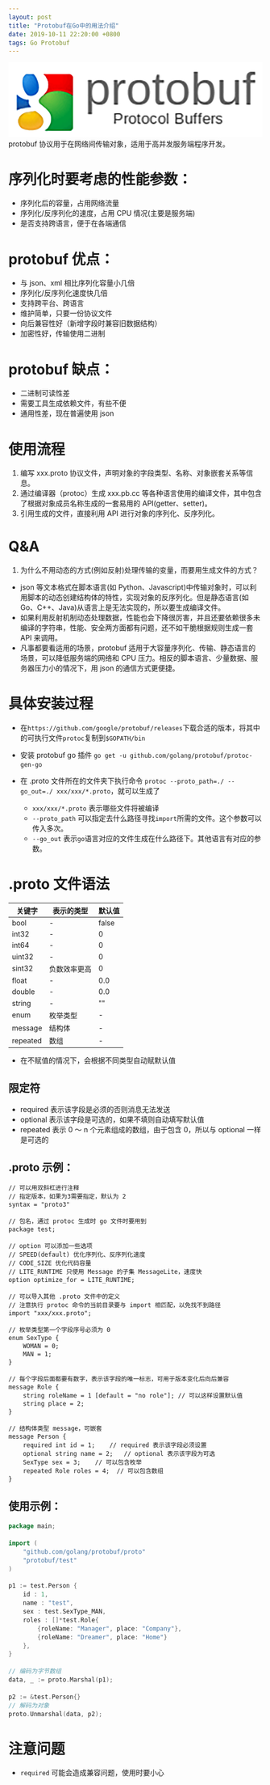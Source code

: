 ```yaml
---
layout: post
title: "Protobuf在Go中的用法介绍"
date: 2019-10-11 22:20:00 +0800
tags: Go Protobuf
---
```


![protobuf](/assets/images/2019-10-11-Go_Protobuf_1.png)
protobuf 协议用于在网络间传输对象，适用于高并发服务端程序开发。

# 序列化时要考虑的性能参数：

- 序列化后的容量，占用网络流量
- 序列化/反序列化的速度，占用 CPU 情况(主要是服务端)
- 是否支持跨语言，便于在各端通信

# protobuf 优点：

- 与 json、xml 相比序列化容量小几倍
- 序列化/反序列化速度快几倍
- 支持跨平台、跨语言
- 维护简单，只要一份协议文件
- 向后兼容性好（新增字段时兼容旧数据结构）
- 加密性好，传输使用二进制

# protobuf 缺点：

- 二进制可读性差
- 需要工具生成依赖文件，有些不便
- 通用性差，现在普遍使用 json

# 使用流程

1. 编写 xxx.proto 协议文件，声明对象的字段类型、名称、对象嵌套关系等信息。
2. 通过编译器（protoc）生成 xxx.pb.cc 等各种语言使用的编译文件，其中包含了根据对象成员名称生成的一套易用的 API(getter、setter)。
3. 引用生成的文件，直接利用 API 进行对象的序列化、反序列化。

# Q&A

1. 为什么不用动态的方式(例如反射)处理传输的变量，而要用生成文件的方式？

- json 等文本格式在脚本语言(如 Python、Javascript)中传输对象时，可以利用脚本的动态创建结构体的特性，实现对象的反序列化。但是静态语言(如 Go、C++、Java)从语言上是无法实现的，所以要生成编译文件。
- 如果利用反射机制动态处理数据，性能也会下降很厉害，并且还要依赖很多未编译的字符串，性能、安全两方面都有问题，还不如干脆根据规则生成一套 API 来调用。
- 凡事都要看适用的场景，protobuf 适用于大容量序列化、传输、静态语言的场景，可以降低服务端的网络和 CPU 压力。相反的脚本语言、少量数据、服务器压力小的情况下，用 json 的通信方式更便捷。

# 具体安装过程

- 在`https://github.com/google/protobuf/releases`下载合适的版本，将其中的可执行文件`protoc`复制到`$GOPATH/bin`

- 安装 protobuf go 插件 `go get -u github.com/golang/protobuf/protoc-gen-go`

- 在 .proto 文件所在的文件夹下执行命令 `protoc --proto_path=./ --go_out=./ xxx/xxx/*.proto`，就可以生成了
  - `xxx/xxx/*.proto` 表示哪些文件将被编译
  - `--proto_path` 可以指定去什么路径寻找`import`所需的文件。这个参数可以传入多次。
  - `--go_out` 表示`go`语言对应的文件生成在什么路径下。其他语言有对应的参数。

# .proto 文件语法

| 关键字   | 表示的类型   | 默认值 |
| -------- | ------------ | ------ |
| bool     | -            | false  |
| int32    | -            | 0      |
| int64    | -            | 0      |
| uint32   | -            | 0      |
| sint32   | 负数效率更高 | 0      |
| float    | -            | 0.0    |
| double   | -            | 0.0    |
| string   | -            | ""     |
| enum     | 枚举类型     | -      |
| message  | 结构体       | -      |
| repeated | 数组         | -      |

- 在不赋值的情况下，会根据不同类型自动赋默认值

## 限定符

- required 表示该字段是必须的否则消息无法发送
- optional 表示该字段是可选的，如果不填则自动填写默认值
- repeated 表示 0 ～ n 个元素组成的数组，由于包含 0，所以与 optional 一样是可选的

## .proto 示例：

```proto3
// 可以用双斜杠进行注释
// 指定版本，如果为3需要指定，默认为 2
syntax = "proto3"

// 包名，通过 protoc 生成时 go 文件时要用到
package test;

// option 可以添加一些选项
// SPEED(default) 优化序列化、反序列化速度
// CODE_SIZE 优化代码容量
// LITE_RUNTIME 只使用 Message 的子集 MessageLite，速度快
option optimize_for = LITE_RUNTIME;

// 可以导入其他 .proto 文件中的定义
// 注意执行 protoc 命令的当前目录要与 import 相匹配，以免找不到路径
import "xxx/xxx.proto";

// 枚举类型第一个字段序号必须为 0
enum SexType {
    WOMAN = 0;
    MAN = 1;
}

// 每个字段后面都要有数字，表示该字段的唯一标志，可用于版本变化后向后兼容
message Role {
    string roleName = 1 [default = "no role"]; // 可以这样设置默认值
    string place = 2;
}

// 结构体类型 message，可嵌套
message Person {
    required int id = 1;    // required 表示该字段必须设置
    optional string name = 2;   // optional 表示该字段为可选
    SexType sex = 3;    // 可以包含枚举
    repeated Role roles = 4;  // 可以包含数组
}
```

## 使用示例：

```go
package main;

import (
    "github.com/golang/protobuf/proto"
    "protobuf/test"
)

p1 := test.Person {
    id : 1,
    name : "test",
    sex : test.SexType_MAN,
    roles : []*test.Role{
        {roleName: "Manager", place: "Company"},
        {roleName: "Dreamer", place: "Home"}
    },
}

// 编码为字节数组
data, _ := proto.Marshal(p1);

p2 := &test.Person{}
// 解码为对象
proto.Unmarshal(data, p2);
```

# 注意问题

- `required` 可能会造成兼容问题，使用时要小心
